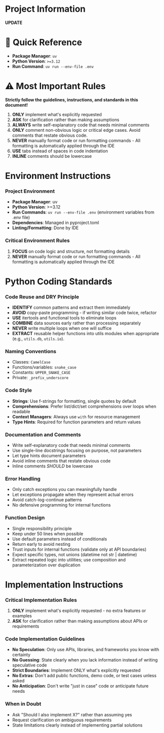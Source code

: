 # Project Information

**UPDATE**

# 🚀 Quick Reference

- **Package Manager**: `uv`
- **Python Version**: `>=3.12`  
- **Run Command**: `uv run --env-file .env`

# ⚠️ Most Important Rules

**Strictly follow the guidelines, instructions, and standards in this document!**

1. **ONLY** implement what's explicitly requested
2. **ASK** for clarification rather than making assumptions
3. **ALWAYS** write self-explanatory code that needs minimal comments
4. **ONLY** comment non-obvious logic or critical edge cases. Avoid comments that restate obvious code.
5. **NEVER** manually format code or run formatting commands - All formatting is automatically applied through the IDE
6. **USE** tabs instead of spaces in code indentation
7. **INLINE** comments should be lowercase

# Environment Instructions

### Project Environment
- **Package Manager**: uv
- **Python Version**: >=3.12
- **Run Commands**: `uv run --env-file .env` (environment variables from .env file)
- **Dependencies**: Managed in pyproject.toml
- **Linting/Formatting**: Done by IDE

### Critical Environment Rules
1. **FOCUS** on code logic and structure, not formatting details
2. **NEVER** manually format code or run formatting commands - All formatting is automatically applied through the IDE

# Python Coding Standards

### Code Reuse and DRY Principle
- **IDENTIFY** common patterns and extract them immediately
- **AVOID** copy-paste programming - if writing similar code twice, refactor
- **USE** itertools and functional tools to eliminate loops
- **COMBINE** data sources early rather than processing separately
- **NEVER** write multiple loops when one will suffice
- **EXTRACT** reusable helper functions into utils modules when appropriate (e.g., `utils.db`, `utils.io`).

### Naming Conventions
- Classes: `CamelCase`
- Functions/variables: `snake_case`
- Constants: `UPPER_SNAKE_CASE`
- Private: `_prefix_underscore`

### Code Style
- **Strings**: Use f-strings for formatting, single quotes by default
- **Comprehensions**: Prefer list/dict/set comprehensions over loops when readable
- **Context Managers**: Always use `with` for resource management
- **Type Hints**: Required for function parameters and return values

### Documentation and Comments
- Write self-explanatory code that needs minimal comments
- Use single-line docstrings focusing on purpose, not parameters
- Let type hints document parameters
- Avoid inline comments that restate obvious code
- Inline comments *SHOULD* be lowercase

### Error Handling
- Only catch exceptions you can meaningfully handle
- Let exceptions propagate when they represent actual errors
- Avoid catch-log-continue patterns
- No defensive programming for internal functions

### Function Design
- Single responsibility principle
- Keep under 50 lines when possible
- Use default parameters instead of conditionals
- Return early to avoid nesting
- Trust inputs for internal functions (validate only at API boundaries)
- Expect specific types, not unions (datetime not str | datetime)
- Extract repeated logic into utilities; use composition and parameterization over duplication

# Implementation Instructions

### Critical Implementation Rules
1. **ONLY** implement what's explicitly requested - no extra features or examples
2. **ASK** for clarification rather than making assumptions about APIs or requirements

### Code Implementation Guidelines
- **No Speculation**: Only use APIs, libraries, and frameworks you know with certainty
- **No Guessing**: State clearly when you lack information instead of writing speculative code
- **Strict Boundaries**: Implement ONLY what's explicitly requested
- **No Extras**: Don't add public functions, demo code, or test cases unless asked
- **No Anticipation**: Don't write "just in case" code or anticipate future needs

### When in Doubt
- Ask "Should I also implement X?" rather than assuming yes
- Request clarification on ambiguous requirements
- State limitations clearly instead of implementing partial solutions